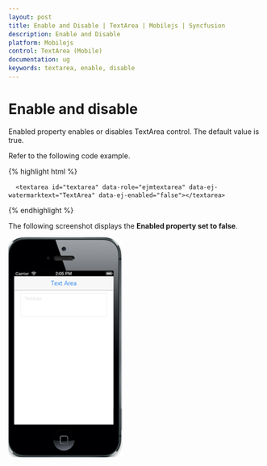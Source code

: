 ```yaml
---
layout: post
title: Enable and Disable | TextArea | Mobilejs | Syncfusion
description: Enable and Disable
platform: Mobilejs
control: TextArea (Mobile)
documentation: ug
keywords: textarea, enable, disable
---
```


# Enable and disable

Enabled property enables or disables TextArea control. The default value is true.

Refer to the following code example.

{% highlight html %}

      <textarea id="textarea" data-role="ejmtextarea" data-ej-watermarktext="TextArea" data-ej-enabled="false"></textarea>

{% endhighlight %}

The following screenshot displays the **Enabled property set to false**.


![](EnableandDisable_images/enableanddisable-img1.png) 